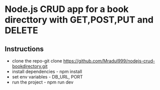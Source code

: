 # Node.js CRUD app for a book directtory with GET,POST,PUT and DELETE

## Instructions

- clone the repo-git clone https://github.com/Mradul999/nodejs-crud-bookdirectory.git
- install dependencies - npm install
- set env variables - DB_URL, PORT
- run the project - npm run dev
